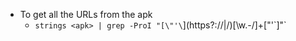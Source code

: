 * To get all the URLs from the apk
    -  `strings <apk> | grep -ProI "[\"'\`](https?://|/)[\w\.-/]+[\"'\`]"`

